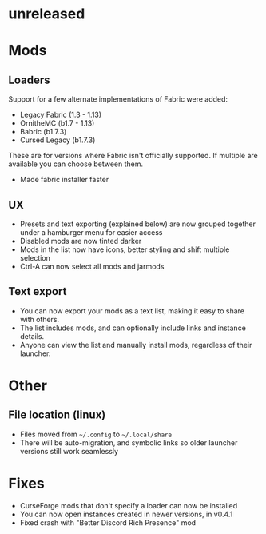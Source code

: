 # unreleased

# Mods

## Loaders

Support for a few alternate implementations of Fabric were added:
- Legacy Fabric (1.3 - 1.13)
- OrnitheMC (b1.7 - 1.13)
- Babric (b1.7.3)
- Cursed Legacy (b1.7.3)

These are for versions where Fabric isn't officially supported.
If multiple are available you can choose between them.

- Made fabric installer faster

## UX
- Presets and text exporting (explained below) are now grouped together
  under a hamburger menu for easier access
- Disabled mods are now tinted darker
- Mods in the list now have icons, better styling and shift multiple selection
- Ctrl-A can now select all mods and jarmods
## Text export
- You can now export your mods as a text list, making it easy to share with others.
- The list includes mods, and can optionally include links and instance details.
- Anyone can view the list and manually install mods, regardless of their launcher.

# Other

## File location (linux)
- Files moved from `~/.config` to `~/.local/share`
- There will be auto-migration, and symbolic links so older launcher versions still work seamlessly

# Fixes
- CurseForge mods that don't specify a loader
  can now be installed
- You can now open instances created in newer versions, in v0.4.1
- Fixed crash with "Better Discord Rich Presence" mod
